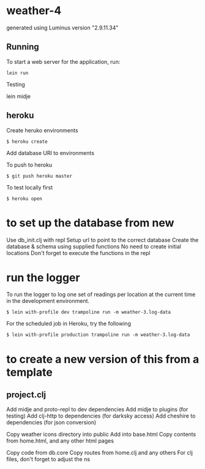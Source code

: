 # weather-4

generated using Luminus version "2.9.11.34"

## Running

To start a web server for the application, run:

    lein run

Testing

   lein midje

## heroku

Create heruko environments

```
$ heroku create
```

Add database URI to environments

To push to heroku

```
$ git push heroku master
```

To test locally first

```
$ heroku open
```
# to set up the database from new

Use db_init.clj with repl
Setup url to point to the correct database
Create the database & schema using supplied functions
No need to create initial locations
Don't forget to execute the functions in the repl

# run the logger

To run the logger to log one set of readings per location at the current time in the development environment.

```
$ lein with-profile dev trampoline run -m weather-3.log-data
```

For the scheduled job in Heroku, try the following
```
$ lein with-profile production trampoline run -m weather-3.log-data
```

# to create a new version of this from a template

## project.clj

Add midje and proto-repl to dev dependencies
Add midje to plugins (for testing)
Add clj-http to dependencies (for darksky access)
Add cheshire to dependencies (for json conversion)

Copy weather icons directory into public
Add into base.html
Copy contents from home.html, and any other html pages

Copy code from db.core
Copy routes from home.clj and any others
For clj files, don't forget to adjust the ns
